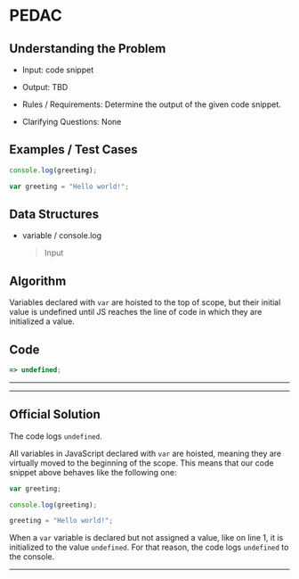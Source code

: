 # PEDAC

## Understanding the Problem

- Input:
  code snippet

- Output:
  TBD

- Rules / Requirements:
  Determine the output of the given code snippet.

- Clarifying Questions:
  None

## Examples / Test Cases

```js
console.log(greeting);

var greeting = "Hello world!";
```

## Data Structures

- variable / console.log
  > Input

## Algorithm

Variables declared with `var` are hoisted to the top of scope, but their initial value is undefined until JS reaches the line of code in which they are initialized a value.

## Code

```js
=> undefined;
```

---

---

## Official Solution

The code logs `undefined`.

All variables in JavaScript declared with `var` are hoisted, meaning they are virtually moved to the beginning of the scope. This means that our code snippet above behaves like the following one:

```js
var greeting;

console.log(greeting);

greeting = "Hello world!";
```

When a `var` variable is declared but not assigned a value, like on line 1, it is initialized to the value `undefined`. For that reason, the code logs `undefined` to the console.

---
